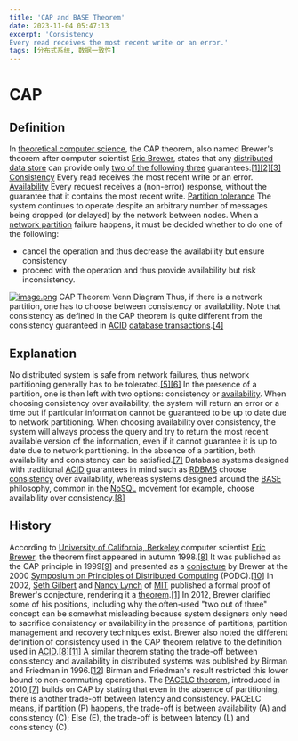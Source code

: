 ```yaml
---
title: 'CAP and BASE Theorem'
date: 2023-11-04 05:47:13
excerpt: 'Consistency
Every read receives the most recent write or an error.'
tags: [分布式系统, 数据一致性]
---
```


# CAP
## Definition
In [theoretical computer science](https://en.wikipedia.org/wiki/Theoretical_computer_science), the CAP theorem, also named Brewer's theorem after computer scientist [Eric Brewer](https://en.wikipedia.org/wiki/Eric_Brewer_(scientist)), states that any [distributed data store](https://en.wikipedia.org/wiki/Distributed_data_store) can provide only [two of the following three](https://en.wikipedia.org/wiki/Trilemma) guarantees:[[1]](https://en.wikipedia.org/wiki/CAP_theorem#cite_note-Gilbert_Lynch-1)[[2]](https://en.wikipedia.org/wiki/CAP_theorem#cite_note-2)[[3]](https://en.wikipedia.org/wiki/CAP_theorem#cite_note-3)
[Consistency](https://en.wikipedia.org/wiki/Consistency_model)
Every read receives the most recent write or an error.
[Availability](https://en.wikipedia.org/wiki/Availability)
Every request receives a (non-error) response, without the guarantee that it contains the most recent write.
[Partition tolerance](https://en.wikipedia.org/wiki/Network_partitioning)
The system continues to operate despite an arbitrary number of messages being dropped (or delayed) by the network between nodes.
When a [network partition](https://en.wikipedia.org/wiki/Network_partition) failure happens, it must be decided whether to do one of the following:

- cancel the operation and thus decrease the availability but ensure consistency
- proceed with the operation and thus provide availability but risk inconsistency.

[![image.png](https://cdn.nlark.com/yuque/0/2023/png/38373106/1698518185421-e55f0b31-6c77-4057-b5c0-33f08d2429d8.png#averageHue=%23d7e4b9&clientId=ucc119fa9-213c-4&from=paste&id=u33e5dcb9&originHeight=219&originWidth=220&originalType=url&ratio=1&rotation=0&showTitle=false&size=25893&status=done&style=none&taskId=ub22a2ee4-0555-4b31-96ed-9d0e0fa8082&title=)](https://en.wikipedia.org/wiki/File:CAP_Theorem_Venn_Diagram.png)
CAP Theorem Venn Diagram
Thus, if there is a network partition, one has to choose between consistency or availability. Note that consistency as defined in the CAP theorem is quite different from the consistency guaranteed in [ACID](https://en.wikipedia.org/wiki/ACID) [database transactions](https://en.wikipedia.org/wiki/Database_transaction).[[4]](https://en.wikipedia.org/wiki/CAP_theorem#cite_note-4)
## Explanation
No distributed system is safe from network failures, thus network partitioning generally has to be tolerated.[[5]](https://en.wikipedia.org/wiki/CAP_theorem#cite_note-5)[[6]](https://en.wikipedia.org/wiki/CAP_theorem#cite_note-6) In the presence of a partition, one is then left with two options: consistency or [availability](https://en.wikipedia.org/wiki/Availability). When choosing consistency over availability, the system will return an error or a time out if particular information cannot be guaranteed to be up to date due to network partitioning. When choosing availability over consistency, the system will always process the query and try to return the most recent available version of the information, even if it cannot guarantee it is up to date due to network partitioning.
In the absence of a partition, both availability and consistency can be satisfied.[[7]](https://en.wikipedia.org/wiki/CAP_theorem#cite_note-paclec-7)
Database systems designed with traditional [ACID](https://en.wikipedia.org/wiki/ACID) guarantees in mind such as [RDBMS](https://en.wikipedia.org/wiki/Relational_database_management_system) choose [consistency](https://en.wikipedia.org/wiki/Consistency_(database_systems)) over availability, whereas systems designed around the [BASE](https://en.wikipedia.org/wiki/Eventual_consistency) philosophy, common in the [NoSQL](https://en.wikipedia.org/wiki/NoSQL) movement for example, choose availability over consistency.[[8]](https://en.wikipedia.org/wiki/CAP_theorem#cite_note-Brewer2012-8)
## History
According to [University of California, Berkeley](https://en.wikipedia.org/wiki/University_of_California,_Berkeley) computer scientist [Eric Brewer](https://en.wikipedia.org/wiki/Eric_Brewer_(scientist)), the theorem first appeared in autumn 1998.[[8]](https://en.wikipedia.org/wiki/CAP_theorem#cite_note-Brewer2012-8) It was published as the CAP principle in 1999[[9]](https://en.wikipedia.org/wiki/CAP_theorem#cite_note-Brewer1999-9) and presented as a [conjecture](https://en.wikipedia.org/wiki/Conjecture) by Brewer at the 2000 [Symposium on Principles of Distributed Computing](https://en.wikipedia.org/wiki/Symposium_on_Principles_of_Distributed_Computing) (PODC).[[10]](https://en.wikipedia.org/wiki/CAP_theorem#cite_note-Brewer2000-10) In 2002, [Seth Gilbert](https://en.wikipedia.org/w/index.php?title=Seth_Gilbert&action=edit&redlink=1) and [Nancy Lynch](https://en.wikipedia.org/wiki/Nancy_Lynch) of [MIT](https://en.wikipedia.org/wiki/MIT) published a formal proof of Brewer's conjecture, rendering it a [theorem](https://en.wikipedia.org/wiki/Theorem).[[1]](https://en.wikipedia.org/wiki/CAP_theorem#cite_note-Gilbert_Lynch-1)
In 2012, Brewer clarified some of his positions, including why the often-used "two out of three" concept can be somewhat misleading because system designers only need to sacrifice consistency or availability in the presence of partitions; partition management and recovery techniques exist. Brewer also noted the different definition of consistency used in the CAP theorem relative to the definition used in [ACID](https://en.wikipedia.org/wiki/ACID).[[8]](https://en.wikipedia.org/wiki/CAP_theorem#cite_note-Brewer2012-8)[[11]](https://en.wikipedia.org/wiki/CAP_theorem#cite_note-:0-11)
A similar theorem stating the trade-off between consistency and availability in distributed systems was published by Birman and Friedman in 1996.[[12]](https://en.wikipedia.org/wiki/CAP_theorem#cite_note-12) Birman and Friedman's result restricted this lower bound to non-commuting operations.
The [PACELC theorem](https://en.wikipedia.org/wiki/PACELC_theorem), introduced in 2010,[[7]](https://en.wikipedia.org/wiki/CAP_theorem#cite_note-paclec-7) builds on CAP by stating that even in the absence of partitioning, there is another trade-off between latency and consistency. PACELC means, if partition (P) happens, the trade-off is between availability (A) and consistency (C); Else (E), the trade-off is between latency (L) and consistency (C).
